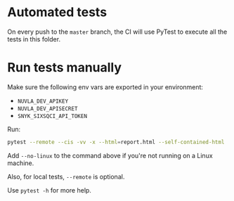 # Automated tests

On every push to the `master` branch, the CI will use PyTest to 
execute all the tests in this folder. 


# Run tests manually

Make sure the following env vars are exported in your environment:
 - `NUVLA_DEV_APIKEY`
 - `NUVLA_DEV_APISECRET`
 - `SNYK_SIXSQCI_API_TOKEN`
 
 
Run:

```bash
pytest --remote --cis -vv -x --html=report.html --self-contained-html 
```

Add `--no-linux` to the command above if you're not running on a Linux machine.

Also, for local tests, `--remote` is optional.

Use `pytest -h` for more help.
